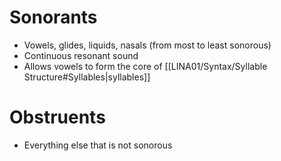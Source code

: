 # Sonorants
- Vowels, glides, liquids, nasals (from most to least sonorous)
- Continuous resonant sound
- Allows vowels to form the core of [[LINA01/Syntax/Syllable Structure#Syllables|syllables]]
# Obstruents
- Everything else that is not sonorous